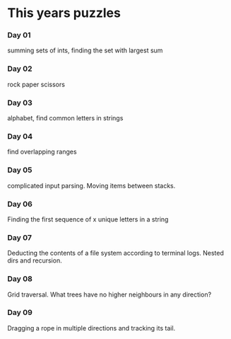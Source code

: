 # This years puzzles

### Day 01
summing sets of ints, finding the set with largest sum

### Day 02
rock paper scissors

### Day 03
alphabet, find common letters in strings

### Day 04
find overlapping ranges

### Day 05
complicated input parsing. Moving items between stacks.

### Day 06
Finding the first sequence of x unique letters in a string

### Day 07
Deducting the contents of a file system according to terminal logs. Nested dirs and recursion.

### Day 08
Grid traversal. What trees have no higher neighbours in any direction?

### Day 09
Dragging a rope in multiple directions and tracking its tail.

